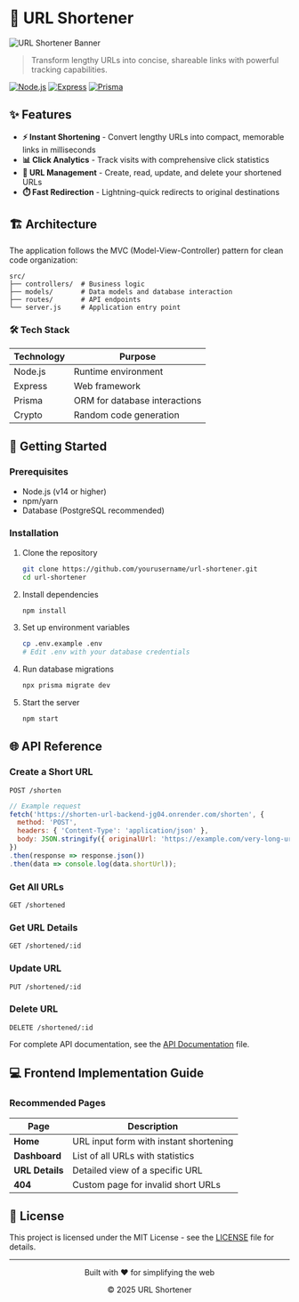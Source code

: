 # 🔗 URL Shortener

![URL Shortener Banner](https://api.placeholder.com/1200/300)

> Transform lengthy URLs into concise, shareable links with powerful tracking capabilities.

[![Node.js](https://img.shields.io/badge/Node.js-339933?style=for-the-badge&logo=nodedotjs&logoColor=white)](https://nodejs.org/)
[![Express](https://img.shields.io/badge/Express-000000?style=for-the-badge&logo=express&logoColor=white)](https://expressjs.com/)
[![Prisma](https://img.shields.io/badge/Prisma-2D3748?style=for-the-badge&logo=prisma&logoColor=white)](https://www.prisma.io/)

## ✨ Features

- **⚡️ Instant Shortening** - Convert lengthy URLs into compact, memorable links in milliseconds
- **📊 Click Analytics** - Track visits with comprehensive click statistics
- **🔄 URL Management** - Create, read, update, and delete your shortened URLs
- **⏱️ Fast Redirection** - Lightning-quick redirects to original destinations

## 🏗️ Architecture

The application follows the MVC (Model-View-Controller) pattern for clean code organization:

```
src/
├── controllers/  # Business logic
├── models/       # Data models and database interaction
├── routes/       # API endpoints
└── server.js     # Application entry point
```

### 🛠️ Tech Stack

| Technology | Purpose |
|------------|---------|
| Node.js | Runtime environment |
| Express | Web framework |
| Prisma | ORM for database interactions |
| Crypto | Random code generation |

## 🚀 Getting Started

### Prerequisites

- Node.js (v14 or higher)
- npm/yarn
- Database (PostgreSQL recommended)

### Installation

1. Clone the repository
   ```bash
   git clone https://github.com/yourusername/url-shortener.git
   cd url-shortener
   ```

2. Install dependencies
   ```bash
   npm install
   ```

3. Set up environment variables
   ```bash
   cp .env.example .env
   # Edit .env with your database credentials
   ```

4. Run database migrations
   ```bash
   npx prisma migrate dev
   ```

5. Start the server
   ```bash
   npm start
   ```

## 🌐 API Reference

### Create a Short URL

```http
POST /shorten
```

```javascript
// Example request
fetch('https://shorten-url-backend-jg04.onrender.com/shorten', {
  method: 'POST',
  headers: { 'Content-Type': 'application/json' },
  body: JSON.stringify({ originalUrl: 'https://example.com/very-long-url' })
})
.then(response => response.json())
.then(data => console.log(data.shortUrl));
```

### Get All URLs

```http
GET /shortened
```

### Get URL Details

```http
GET /shortened/:id
```

### Update URL

```http
PUT /shortened/:id
```

### Delete URL

```http
DELETE /shortened/:id
```

For complete API documentation, see the [API Documentation](API-DOCUMENTATION.md) file.

## 💻 Frontend Implementation Guide

### Recommended Pages

| Page | Description |
|------|-------------|
| **Home** | URL input form with instant shortening |
| **Dashboard** | List of all URLs with statistics |
| **URL Details** | Detailed view of a specific URL |
| **404** | Custom page for invalid short URLs |



## 📝 License

This project is licensed under the MIT License - see the [LICENSE](LICENSE) file for details.

---

<div align="center">
  <p>Built with ❤️ for simplifying the web</p>
  <p>© 2025 URL Shortener</p>
</div>
